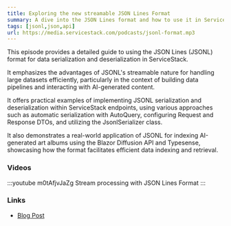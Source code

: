 ```yaml
---
title: Exploring the new streamable JSON Lines Format
summary: A dive into the JSON Lines format and how to use it in ServiceStack
tags: [jsonl,json,api]
url: https://media.servicestack.com/podcasts/jsonl-format.mp3   
---
```


This episode provides a detailed guide to using the JSON Lines (JSONL) format for 
data serialization and deserialization in ServiceStack. 

It emphasizes the advantages of JSONL's streamable nature for handling large datasets efficiently, 
particularly in the context of building data pipelines and interacting with AI-generated content. 

It offers practical examples of implementing JSONL serialization and deserialization within 
ServiceStack endpoints, using various approaches such as automatic serialization with AutoQuery, 
configuring Request and Response DTOs, and utilizing the JsonlSerializer class. 

It also demonstrates a real-world application of JSONL for indexing AI-generated art albums 
using the Blazor Diffusion API and Typesense, showcasing how the format facilitates efficient 
data indexing and retrieval.

### Videos

:::youtube m0tAfjvJaZg
Stream processing with JSON Lines Format
:::

### Links

- [Blog Post](/posts/jsonl-format)

